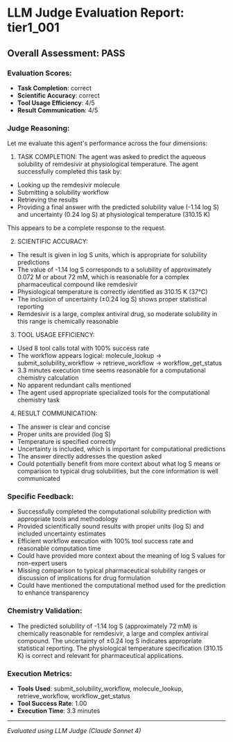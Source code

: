# LLM Judge Evaluation Report: tier1_001

## Overall Assessment: PASS

### Evaluation Scores:
- **Task Completion**: correct
- **Scientific Accuracy**: correct
- **Tool Usage Efficiency**: 4/5
- **Result Communication**: 4/5

### Judge Reasoning:
Let me evaluate this agent's performance across the four dimensions:

1. TASK COMPLETION: The agent was asked to predict the aqueous solubility of remdesivir at physiological temperature. The agent successfully completed this task by:
- Looking up the remdesivir molecule
- Submitting a solubility workflow
- Retrieving the results
- Providing a final answer with the predicted solubility value (-1.14 log S) and uncertainty (0.24 log S) at physiological temperature (310.15 K)

This appears to be a complete response to the request.

2. SCIENTIFIC ACCURACY: 
- The result is given in log S units, which is appropriate for solubility predictions
- The value of -1.14 log S corresponds to a solubility of approximately 0.072 M or about 72 mM, which is reasonable for a complex pharmaceutical compound like remdesivir
- Physiological temperature is correctly identified as 310.15 K (37°C)
- The inclusion of uncertainty (±0.24 log S) shows proper statistical reporting
- Remdesivir is a large, complex antiviral drug, so moderate solubility in this range is chemically reasonable

3. TOOL USAGE EFFICIENCY:
- Used 8 tool calls total with 100% success rate
- The workflow appears logical: molecule_lookup → submit_solubility_workflow → retrieve_workflow → workflow_get_status
- 3.3 minutes execution time seems reasonable for a computational chemistry calculation
- No apparent redundant calls mentioned
- The agent used appropriate specialized tools for the computational chemistry task

4. RESULT COMMUNICATION:
- The answer is clear and concise
- Proper units are provided (log S)
- Temperature is specified correctly
- Uncertainty is included, which is important for computational predictions
- The answer directly addresses the question asked
- Could potentially benefit from more context about what log S means or comparison to typical drug solubilities, but the core information is well communicated

### Specific Feedback:
- Successfully completed the computational solubility prediction with appropriate tools and methodology
- Provided scientifically sound results with proper units (log S) and included uncertainty estimates
- Efficient workflow execution with 100% tool success rate and reasonable computation time
- Could have provided more context about the meaning of log S values for non-expert users
- Missing comparison to typical pharmaceutical solubility ranges or discussion of implications for drug formulation
- Could have mentioned the computational method used for the prediction to enhance transparency

### Chemistry Validation:
- The predicted solubility of -1.14 log S (approximately 72 mM) is chemically reasonable for remdesivir, a large and complex antiviral compound. The uncertainty of ±0.24 log S indicates appropriate statistical reporting. The physiological temperature specification (310.15 K) is correct and relevant for pharmaceutical applications.

### Execution Metrics:
- **Tools Used**: submit_solubility_workflow, molecule_lookup, retrieve_workflow, workflow_get_status
- **Tool Success Rate**: 1.00
- **Execution Time**: 3.3 minutes

---
*Evaluated using LLM Judge (Claude Sonnet 4)*
